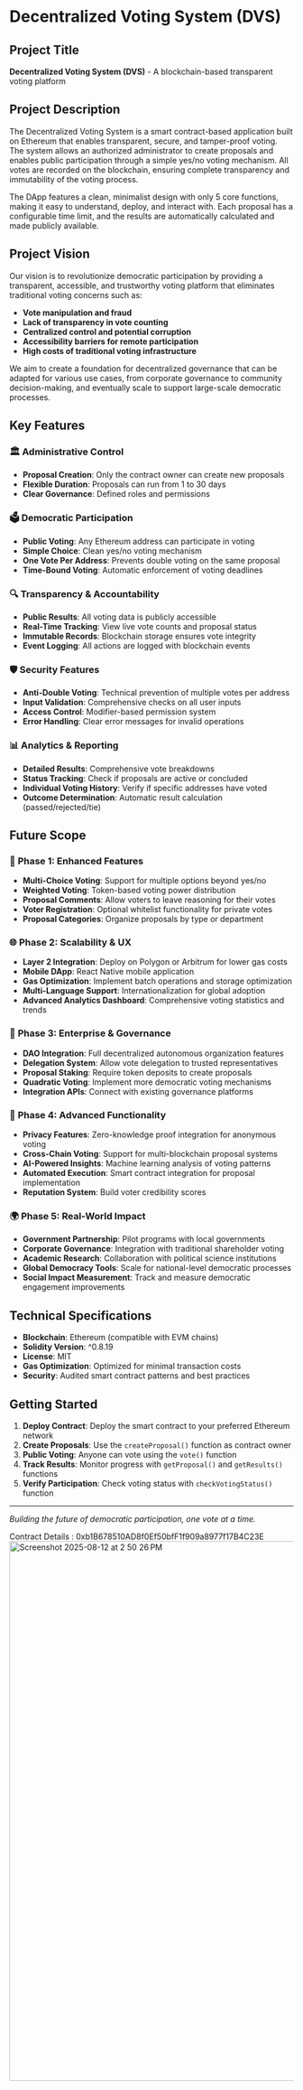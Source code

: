 # Decentralized Voting System (DVS)

## Project Title
**Decentralized Voting System (DVS)** - A blockchain-based transparent voting platform

## Project Description
The Decentralized Voting System is a smart contract-based application built on Ethereum that enables transparent, secure, and tamper-proof voting. The system allows an authorized administrator to create proposals and enables public participation through a simple yes/no voting mechanism. All votes are recorded on the blockchain, ensuring complete transparency and immutability of the voting process.

The DApp features a clean, minimalist design with only 5 core functions, making it easy to understand, deploy, and interact with. Each proposal has a configurable time limit, and the results are automatically calculated and made publicly available.

## Project Vision
Our vision is to revolutionize democratic participation by providing a transparent, accessible, and trustworthy voting platform that eliminates traditional voting concerns such as:
- **Vote manipulation and fraud**
- **Lack of transparency in vote counting**
- **Centralized control and potential corruption**
- **Accessibility barriers for remote participation**
- **High costs of traditional voting infrastructure**

We aim to create a foundation for decentralized governance that can be adapted for various use cases, from corporate governance to community decision-making, and eventually scale to support large-scale democratic processes.

## Key Features

### 🏛️ **Administrative Control**
- **Proposal Creation**: Only the contract owner can create new proposals
- **Flexible Duration**: Proposals can run from 1 to 30 days
- **Clear Governance**: Defined roles and permissions

### 🗳️ **Democratic Participation**
- **Public Voting**: Any Ethereum address can participate in voting
- **Simple Choice**: Clean yes/no voting mechanism
- **One Vote Per Address**: Prevents double voting on the same proposal
- **Time-Bound Voting**: Automatic enforcement of voting deadlines

### 🔍 **Transparency & Accountability**
- **Public Results**: All voting data is publicly accessible
- **Real-Time Tracking**: View live vote counts and proposal status
- **Immutable Records**: Blockchain storage ensures vote integrity
- **Event Logging**: All actions are logged with blockchain events

### 🛡️ **Security Features**
- **Anti-Double Voting**: Technical prevention of multiple votes per address
- **Input Validation**: Comprehensive checks on all user inputs
- **Access Control**: Modifier-based permission system
- **Error Handling**: Clear error messages for invalid operations

### 📊 **Analytics & Reporting**
- **Detailed Results**: Comprehensive vote breakdowns
- **Status Tracking**: Check if proposals are active or concluded
- **Individual Voting History**: Verify if specific addresses have voted
- **Outcome Determination**: Automatic result calculation (passed/rejected/tie)

## Future Scope

### 🚀 **Phase 1: Enhanced Features**
- **Multi-Choice Voting**: Support for multiple options beyond yes/no
- **Weighted Voting**: Token-based voting power distribution
- **Proposal Comments**: Allow voters to leave reasoning for their votes
- **Voter Registration**: Optional whitelist functionality for private votes
- **Proposal Categories**: Organize proposals by type or department

### 🌐 **Phase 2: Scalability & UX**
- **Layer 2 Integration**: Deploy on Polygon or Arbitrum for lower gas costs
- **Mobile DApp**: React Native mobile application
- **Gas Optimization**: Implement batch operations and storage optimization
- **Multi-Language Support**: Internationalization for global adoption
- **Advanced Analytics Dashboard**: Comprehensive voting statistics and trends

### 🏢 **Phase 3: Enterprise & Governance**
- **DAO Integration**: Full decentralized autonomous organization features
- **Delegation System**: Allow vote delegation to trusted representatives
- **Proposal Staking**: Require token deposits to create proposals
- **Quadratic Voting**: Implement more democratic voting mechanisms
- **Integration APIs**: Connect with existing governance platforms

### 🔧 **Phase 4: Advanced Functionality**
- **Privacy Features**: Zero-knowledge proof integration for anonymous voting
- **Cross-Chain Voting**: Support for multi-blockchain proposal systems
- **AI-Powered Insights**: Machine learning analysis of voting patterns
- **Automated Execution**: Smart contract integration for proposal implementation
- **Reputation System**: Build voter credibility scores

### 🌍 **Phase 5: Real-World Impact**
- **Government Partnership**: Pilot programs with local governments
- **Corporate Governance**: Integration with traditional shareholder voting
- **Academic Research**: Collaboration with political science institutions
- **Global Democracy Tools**: Scale for national-level democratic processes
- **Social Impact Measurement**: Track and measure democratic engagement improvements

## Technical Specifications

- **Blockchain**: Ethereum (compatible with EVM chains)
- **Solidity Version**: ^0.8.19
- **License**: MIT
- **Gas Optimization**: Optimized for minimal transaction costs
- **Security**: Audited smart contract patterns and best practices

## Getting Started

1. **Deploy Contract**: Deploy the smart contract to your preferred Ethereum network
2. **Create Proposals**: Use the `createProposal()` function as contract owner
3. **Public Voting**: Anyone can vote using the `vote()` function
4. **Track Results**: Monitor progress with `getProposal()` and `getResults()` functions
5. **Verify Participation**: Check voting status with `checkVotingStatus()` function

---

*Building the future of democratic participation, one vote at a time.*

Contract Details : 0xb1B678510AD8f0Ef50bfF1f909a8977f17B4C23E
<img width="1470" height="956" alt="Screenshot 2025-08-12 at 2 50 26 PM" src="https://github.com/user-attachments/assets/e1ca1363-5f11-486d-b8f7-3c6521b4f51d" />
